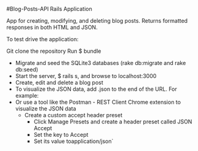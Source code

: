 #Blog-Posts-API Rails Application

App for creating, modifying, and deleting blog posts. Returns formatted responses in both HTML and JSON.

To test drive the application:

Git clone the repository
Run $ bundle
- Migrate and seed the SQLite3 databases (rake db:migrate and rake db:seed)
- Start the server, $ rails s, and browse to localhost:3000
- Create, edit and delete a blog post
- To visualize the JSON data, add .json to the end of the URL. For example:
- Or use a tool like the Postman - REST Client Chrome extension to visualize the JSON data
  - Create a custom accept header preset
    - Click Manage Presets and create a header preset called JSON Accept
    - Set the key to Accept
    - Set its value toapplication/json`
